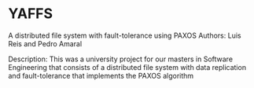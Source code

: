 # YAFFS
A distributed file system with fault-tolerance using PAXOS
Authors: Luis Reis and Pedro Amaral

Description: This was a university project for our masters in Software Engineering that consists of a distributed file system
with data replication and fault-tolerance that implements the PAXOS algorithm
